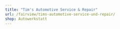```yaml
---
title: "Tim's Automotive Service & Repair"
url: /fairview/tims-automotive-service-und-repair/
shop: Autowerkstatt
---
```

